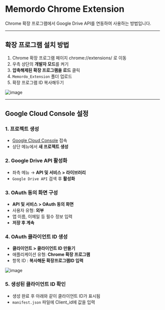 ﻿#  Memordo Chrome Extension

Chrome 확장 프로그램에서 Google Drive API를 연동하여 사용하는 방법입니다.

---

##  확장 프로그램 설치 방법

1. Chrome 확장 프로그램 페이지 chrome://extensions/ 로 이동  
2. 우측 상단의 **개발자 모드**를 켜기  
3. **압축해제된 확장 프로그램을 로드** 클릭  
4. `Memordo_Extension` 폴더 업로드  
5. 확장 프로그램 ID 복사해두기
   
![image](https://github.com/user-attachments/assets/73f7c099-4696-4b7a-8d02-71f1e85e1cf5)

---

##  Google Cloud Console 설정

### 1. 프로젝트 생성

- [Google Cloud Console](https://console.cloud.google.com) 접속  
- 상단 메뉴에서 **새 프로젝트 생성**

### 2. Google Drive API 활성화

- 좌측 메뉴 → **API 및 서비스 > 라이브러리**
- `Google Drive API` 검색 후 **활성화**

### 3. OAuth 동의 화면 구성

- **API 및 서비스 > OAuth 동의 화면**  
- 사용자 유형: **외부**
- 앱 이름, 이메일 등 필수 정보 입력  
- **저장 후 계속**

### 4. OAuth 클라이언트 ID 생성

- **클라이언트 > 클라이언트 ID 만들기** 
- 애플리케이션 유형: **Chrome 확장 프로그램**
- 항목 ID : **복사해둔 확장프로그램ID 입력**
  
![image](https://github.com/user-attachments/assets/5105ea46-4966-4109-87de-6e20cefed6d1)

### 5. 생성된 클라이언트 ID 확인

- 생성 완료 후 아래와 같이 클라이언트 ID가 표시됨  
- `manifest.json` 파일에 Client_id에 값을 입력
